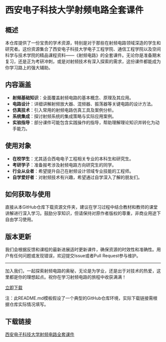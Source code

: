 # 西安电子科技大学射频电路全套课件

## 概述

本仓库提供了一份宝贵的学术资源，特别是对于那些在射频电路领域深造的学生和研究者。这份资源集合了西安电子科技大学电子工程学院、通信工程学院以及空间科学与技术学院的精品课程资料——《射频电路》的全套课件。无论你是准备期末复习，还是正为考研冲刺，或是对射频技术有深入探索的需求，这份课件都能成为你学习路上的强大辅助。

## 内容涵盖

- **射频基础知识**：全面覆盖射频电路的基本概念、原理及其应用。
- **电路设计**：详细讲解射频放大器、混频器、振荡器等关键电路的设计方法。
- **仿真技术**：引入常用的射频电路仿真工具及案例分析。
- **系统集成**：探讨射频系统的集成策略与实际应用案例。
- **实验指导**：部分课件可能包含实践操作的指导，帮助理解理论知识并转化为动手能力。

## 使用对象

- **在校学生**：尤其适合西电电子工程相关专业的本科生和研究生。
- **考研学子**：准备报考涉及射频电路方向研究生的同学。
- **行业从业者**：希望提升自己在射频设计领域专业技能的工程师。
- **自学爱好者**：对射频技术有兴趣，希望通过自学深入了解的朋友们。

## 如何获取与使用

直接从本GitHub仓库下载资源文件夹，建议在学习过程中结合教材和教师的课堂讲解进行深入学习。鼓励分享知识，但请保持对原作者版权的尊重，非商业用途下自由学习使用。

## 版本更新

我们会根据反馈和课程的最新进展适时更新课件，确保资源的时效性和准确性。用户有任何问题或发现错误，欢迎提交Issue或者Pull Request参与维护。

---

加入我们，一起探索射频电路的奥秘，无论是为学业，还是出于对技术的热爱，这里都是你的理想起点。祝你在学习射频电路的旅程中收获满满！

[立即下载](https://github.com/your-repo-url) <!-- 请替换为实际的下载链接 -->

注：此README.md模板假设了一个典型的GitHub仓库环境，实际下载链接需根据仓库实际情况填写。

## 下载链接

[西安电子科技大学射频电路全套课件](https://pan.quark.cn/s/31f4ccd76910)